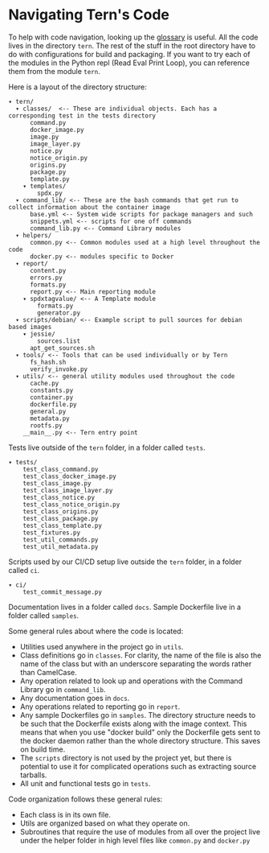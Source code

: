 # Navigating Tern's Code

To help with code navigation, looking up the [glossary](/docs/glossary.md) is useful. All the code lives in the directory `tern`. The rest of the stuff in the root directory have to do with configurations for build and packaging. If you want to try each of the modules in the Python repl (Read Eval Print Loop), you can reference them from the module `tern`.

Here is a layout of the directory structure:

```
▾ tern/
  ▾ classes/  <-- These are individual objects. Each has a corresponding test in the tests directory
      command.py
      docker_image.py
      image.py
      image_layer.py
      notice.py
      notice_origin.py
      origins.py
      package.py
      template.py
    ▾ templates/
        spdx.py
  ▾ command_lib/ <-- These are the bash commands that get run to collect information about the container image
      base.yml <-- System wide scripts for package managers and such
      snippets.yml <-- scripts for one off commands
      command_lib.py <-- Command Library modules
  ▾ helpers/
      common.py <-- Common modules used at a high level throughout the code
      docker.py <-- modules specific to Docker
  ▾ report/
      content.py
      errors.py
      formats.py
      report.py <-- Main reporting module
    ▾ spdxtagvalue/ <-- A Template module
        formats.py
        generator.py
  ▾ scripts/debian/ <-- Example script to pull sources for debian based images
    ▾ jessie/
        sources.list
      apt_get_sources.sh
  ▾ tools/ <-- Tools that can be used individually or by Tern
      fs_hash.sh
      verify_invoke.py
  ▾ utils/ <-- general utility modules used throughout the code
      cache.py
      constants.py
      container.py
      dockerfile.py
      general.py
      metadata.py
      rootfs.py
    __main__.py <-- Tern entry point
```

Tests live outside of the `tern` folder, in a folder called `tests`.

```
▾ tests/
    test_class_command.py
    test_class_docker_image.py
    test_class_image.py
    test_class_image_layer.py
    test_class_notice.py
    test_class_notice_origin.py
    test_class_origins.py
    test_class_package.py
    test_class_template.py
    test_fixtures.py
    test_util_commands.py
    test_util_metadata.py
```

Scripts used by our CI/CD setup live outside the `tern` folder, in a folder called `ci`.

```
▾ ci/
    test_commit_message.py
```

Documentation lives in a folder called `docs`. Sample Dockerfile live in a folder called `samples`.

Some general rules about where the code is located:
- Utilities used anywhere in the project go in `utils`.
- Class definitions go in `classes`. For clarity, the name of the file is also the name of the class but with an underscore separating the words rather than CamelCase.
- Any operation related to look up and operations with the Command Library go in `command_lib`.
- Any documentation goes in `docs`.
- Any operations related to reporting go in `report`.
- Any sample Dockerfiles go in `samples`. The directory structure needs to be such that the Dockerfile exists along with the image context. This means that when you use "docker build" only the Dockerfile gets sent to the docker daemon rather than the whole directory structure. This saves on build time.
- The `scripts` directory is not used by the project yet, but there is potential to use it for complicated operations such as extracting source tarballs.
- All unit and functional tests go in `tests`.

Code organization follows these general rules:
- Each class is in its own file.
- Utils are organized based on what they operate on.
- Subroutines that require the use of modules from all over the project live under the helper folder in high level files like `common.py` and `docker.py` 
